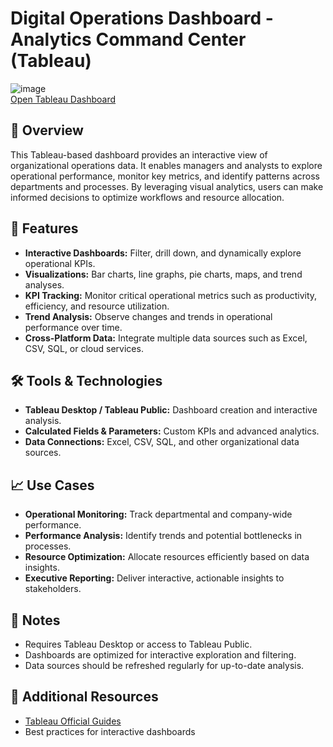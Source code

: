 # Digital Operations Dashboard - Analytics Command Center (Tableau)
![image](https://public.tableau.com/app/profile/sahar.yacoov/viz/DigitalOperationsDashboard-AnalyticsCommandCenter/Dashboard1?publish=yes)  
[Open Tableau Dashboard](https://public.tableau.com/app/profile/sahar.yacoov/viz/DigitalOperationsDashboard-AnalyticsCommandCenter/Dashboard1?publish=yes)

## 🧠 Overview
This Tableau-based dashboard provides an interactive view of organizational operations data. It enables managers and analysts to explore operational performance, monitor key metrics, and identify patterns across departments and processes. By leveraging visual analytics, users can make informed decisions to optimize workflows and resource allocation.

## 🔧 Features
- **Interactive Dashboards:** Filter, drill down, and dynamically explore operational KPIs.  
- **Visualizations:** Bar charts, line graphs, pie charts, maps, and trend analyses.  
- **KPI Tracking:** Monitor critical operational metrics such as productivity, efficiency, and resource utilization.  
- **Trend Analysis:** Observe changes and trends in operational performance over time.  
- **Cross-Platform Data:** Integrate multiple data sources such as Excel, CSV, SQL, or cloud services.

## 🛠 Tools & Technologies
- **Tableau Desktop / Tableau Public:** Dashboard creation and interactive analysis.  
- **Calculated Fields & Parameters:** Custom KPIs and advanced analytics.  
- **Data Connections:** Excel, CSV, SQL, and other organizational data sources.

## 📈 Use Cases
- **Operational Monitoring:** Track departmental and company-wide performance.  
- **Performance Analysis:** Identify trends and potential bottlenecks in processes.  
- **Resource Optimization:** Allocate resources efficiently based on data insights.  
- **Executive Reporting:** Deliver interactive, actionable insights to stakeholders.

## 📌 Notes
- Requires Tableau Desktop or access to Tableau Public.  
- Dashboards are optimized for interactive exploration and filtering.  
- Data sources should be refreshed regularly for up-to-date analysis.

  
## 🔗 Additional Resources
- [Tableau Official Guides](https://www.tableau.com/learn/guides)
- Best practices for interactive dashboards






